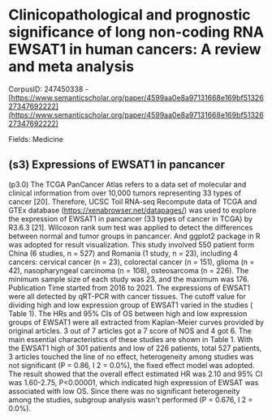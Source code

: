# Clinicopathological and prognostic significance of long non-coding RNA EWSAT1 in human cancers: A review and meta analysis

CorpusID: 247450338 - [https://www.semanticscholar.org/paper/4599aa0e8a97131668e169bf5132627347692222](https://www.semanticscholar.org/paper/4599aa0e8a97131668e169bf5132627347692222)

Fields: Medicine

## (s3) Expressions of EWSAT1 in pancancer
(p3.0) The TCGA PanCancer Atlas refers to a data set of molecular and clinical information from over 10,000 tumors representing 33 types of cancer [20]. Therefore, UCSC Toil RNA-seq Recompute data of TCGA and GTEx database (https://xenabrowser.net/datapages/) was used to explore the expression of EWSAT1 in pancancer (33 types of cancer in TCGA) by R3.6.3 [21]. Wilcoxon rank sum test was applied to detect the differences between normal and tumor groups in pancancer. And ggplot2 package in R was adopted for result visualization. This study involved 550 patient form China (6 studies, n = 527) and Romania (1 study, n = 23), including 4 cancers: cervical cancer (n = 23), colorectal cancer (n = 151), glioma (n = 42), nasopharyngeal carcinoma (n = 108), osteosarcoma (n = 226). The minimum sample size of each study was 23, and the maximum was 176. Publication Time started from 2016 to 2021. The expressions of EWSAT1 were all detected by qRT-PCR with cancer tissues. The cutoff value for dividing high and low expression group of EWSAT1 varied in the studies ( Table 1). The HRs and 95% CIs of OS between high and low expression groups of EWSAT1 were all extracted from Kaplan-Meier curves provided by original articles. 3 out of 7 articles got a 7 score of NOS and 4 got 6. The main essential characteristics of these studies are shown in Table 1. With the EWSAT1 high of 301 patients and low of 226 patients, total 527 patients, 3 articles touched the line of no effect, heterogeneity among studies was not significant (P = 0.86, I 2 = 0.0%), the fixed effect model was adopted. The result showed that the overall effect estimated HR was 2.10 and 95% CI was 1.60-2.75, P<0.00001, which indicated high expression of EWSAT was associated with low OS. Since there was no significant heterogeneity among the studies, subgroup analysis wasn't performed (P = 0.676, I 2 = 0.0%).
